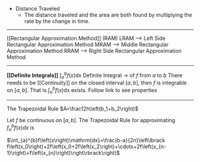 - Distance Traveled
	- The distance traveled and the area are both found by multiplying the rate by the change in time.

-----
[[Rectangular Approximation Method]] (RAM)
LRAM --> Left Side Rectangular Approximation Method 
MRAM --> Middle Rectangular Approximation Method
RRAM --> Right Side Rectangular Approximation Method

------
**[[Definite Integrals]]**
$\int_{a}^{b}f\left(x\right)\mathrm{dx}$
Definite Integral -> of *f* from *a* to *b*
There needs to be [[Continuity]] on the closed interval $\left\lbrack a,b\right\rbrack$, then *f* is integrable on $\left\lbrack a,b\right\rbrack$. That is $\int_{a}^{b}f\left(x\right)\mathrm{dx}$ exists.
Follow link to see properties

-----
The Trapezoidal Rule
$A=\frac12h\left(b_1+b_2\right)$

Let *f* be continuous on $\left\lbrack a,b\right\rbrack$. The Trapezoidal Rule for approximating $f_{a}^{b}f\left(x\right){dx}$ is 

$\int_{a}^{b}f\left(x\right)\mathrm{dx}=\frac{b-a}{2n}\left\lbrack f\left(x_0\right)+2f\left(x_0+2f\left(x_2\right)+\cdots+2f\left(x_{n-1}\right)+f\left(x_{n}\right)\right\rbrack\right)$

